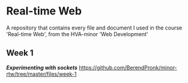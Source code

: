 # Real-time Web
A repository that contains every file and document I used in the course 'Real-time Web', from the HVA-minor 'Web Development'

## Week 1

***Experimenting with sockets***
https://github.com/BerendPronk/minor-rtw/tree/master/files/week-1
